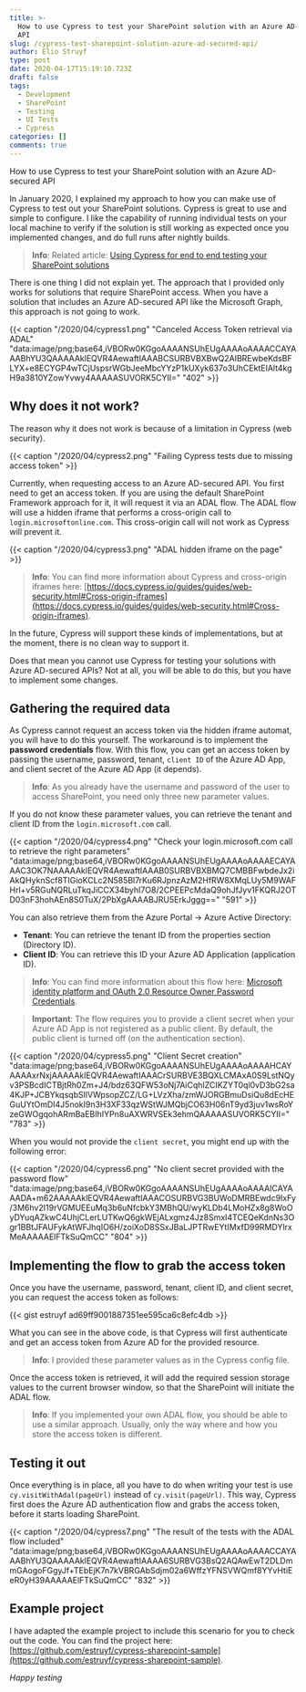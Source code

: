 ```yaml
---
title: >-
  How to use Cypress to test your SharePoint solution with an Azure AD-secured
  API
slug: /cypress-test-sharepoint-solution-azure-ad-secured-api/
author: Elio Struyf
type: post
date: 2020-04-17T15:19:10.723Z
draft: false
tags:
  - Development
  - SharePoint
  - Testing
  - UI Tests
  - Cypress
categories: []
comments: true
---
```


How to use Cypress to test your SharePoint solution with an Azure AD-secured API

In January 2020, I explained my approach to how you can make use of Cypress to test out your SharePoint solutions. Cypress is great to use and simple to configure. I like the capability of running individual tests on your local machine to verify if the solution is still working as expected once you implemented changes, and do full runs after nightly builds.

> **Info**: Related article: [Using Cypress for end to end testing your SharePoint solutions](https://www.eliostruyf.com/cypress-testing-sharepoint-solutions/)

There is one thing I did not explain yet. The approach that I provided only works for solutions that require SharePoint access. When you have a solution that includes an Azure AD-secured API like the Microsoft Graph, this approach is not going to work.

{{< caption "/2020/04/cypress1.png" "Canceled Access Token retrieval via ADAL"  "data:image/png;base64,iVBORw0KGgoAAAANSUhEUgAAAAoAAAACCAYAAABhYU3QAAAAAklEQVR4AewaftIAAABCSURBVBXBwQ2AIBREwbeKdsBFLYX+e8ECYGP4wTCjUspsrWGbJeeMbcYYzP1kUXyk637o3UhCEktEIAlt4kgH9a3810YZowYvwy4AAAAASUVORK5CYII=" "402" >}}

## Why does it not work?

The reason why it does not work is because of a limitation in Cypress (web security).

{{< caption "/2020/04/cypress2.png" "Failing Cypress tests due to missing access token" >}}

Currently, when requesting access to an Azure AD-secured API. You first need to get an access token. If you are using the default SharePoint Framework approach for it, it will request it via an ADAL flow. The ADAL flow will use a hidden iframe that performs a cross-origin call to `login.microsoftonline.com`. This cross-origin call will not work as Cypress will prevent it.


{{< caption "/2020/04/cypress3.png" "ADAL hidden iframe on the page" >}}

> **Info**: You can find more information about Cypress and cross-origin iframes here: [https://docs.cypress.io/guides/guides/web-security.html#Cross-origin-iframes](https://docs.cypress.io/guides/guides/web-security.html#Cross-origin-iframes).

In the future, Cypress will support these kinds of implementations, but at the moment, there is no clean way to support it.

Does that mean you cannot use Cypress for testing your solutions with Azure AD-secured APIs? Not at all, you will be able to do this, but you have to implement some changes.

## Gathering the required data

As Cypress cannot request an access token via the hidden iframe automat, you will have to do this yourself. The workaround is to implement the **password credentials** flow. With this flow, you can get an access token by passing the username, password, tenant, `client ID` of the Azure AD App, and client secret of the Azure AD App (it depends).

> **Info**: As you already have the username and password of the user to access SharePoint, you need only three new parameter values.

If you do not know these parameter values, you can retrieve the tenant and client ID from the `login.microsoft.com` call.

{{< caption "/2020/04/cypress4.png" "Check your login.microsoft.com call to retrieve the right parameters"  "data:image/png;base64,iVBORw0KGgoAAAANSUhEUgAAAAoAAAAECAYAAAC3OK7NAAAAAklEQVR4AewaftIAAAB0SURBVBXBMQ7CMBBFwbdeJx2iAkQHyknScf8TIGioKCLc2N585Bl7rKu6RJpnzAzM2HfRW8XMqLUy5M9WAFHrl+v5RGuNQRLuTkqJiCCX34byhI7O8/2CPEEPcMdaQ9ohJfJyv1FKQRJ2OTD03nF3hohAEn8S0TuX/2PbXgAAAABJRU5ErkJggg==" "591" >}}

You can also retrieve them from the Azure Portal -> Azure Active Directory:

- **Tenant**: You can retrieve the tenant ID from the properties section (Directory ID).
- **Client ID**: You can retrieve this ID your Azure AD Application (application ID).

> **Info**: You can find more information about this flow here: [Microsoft identity platform and OAuth 2.0 Resource Owner Password Credentials](https://docs.microsoft.com/en-us/azure/active-directory/develop/v2-oauth-ropc).

<blockquote class="important">
<p><strong>Important</strong>: The flow requires you to provide a client secret when your Azure AD App is not registered as a public client. By default, the public client is turned off (on the authentication section).</p>
</blockquote>

{{< caption "/2020/04/cypress5.png" "Client Secret creation"  "data:image/png;base64,iVBORw0KGgoAAAANSUhEUgAAAAoAAAAHCAYAAAAxrNxjAAAAAklEQVR4AewaftIAAACrSURBVE3BQXLCMAxA0S9LstNQyv3PSBcdICTBjtRh0Zm+J4/bdz63QFW53oNj7AiCqhIZCIKZYT0ql0vD3bG2sa4KJP+JCBYkqsqbSlIVWpsopZCZ/LG+LVzXha/zmWJORGBmuDsiQu8dEcHEGuUYtOmDI4J5nokI9n3H3XF33qzWStWJMQbjCO63H06nT9yd3juv1wsRoYzeGWOgqohARmBaEBIhIYPn8uAXWRVSEk3ehmQAAAAASUVORK5CYII=" "783" >}}

When you would not provide the `client secret`, you might end up with the following error:

{{< caption "/2020/04/cypress6.png" "No client secret provided with the password flow"  "data:image/png;base64,iVBORw0KGgoAAAANSUhEUgAAAAoAAAAICAYAAADA+m62AAAAAklEQVR4AewaftIAAACOSURBVG3BUWoDMRBEwdc9IxFy/3M6hv2I19rVGMUEEuMq3b6uNfcbkY3MBhQU/wyKLDb4LMoHZx8g8WoOyDYuqAZkwC4UhjCLerLUTKwQ6gkWEjALxgmz4Jz8SmxI4TCEQeKdnNs3Ogr1BBtJFAUFykAtWFJhqIO6H/zoiXoD8SSxJBaLJPTRwEYtIMxfD99RMDYlrxMeAAAAAElFTkSuQmCC" "804" >}}

## Implementing the flow to grab the access token

Once you have the username, password, tenant, client ID, and client secret, you can request the access token as follows:

{{< gist estruyf ad69ff9001887351ee595ca6c8efc4db >}}

What you can see in the above code, is that Cypress will first authenticate and get an access token from Azure AD for the provided resource. 

> **Info**: I provided these parameter values as in the Cypress config file.

Once the access token is retrieved, it will add the required session storage values to the current browser window, so that the SharePoint will initiate the ADAL flow.

> **Info**: If you implemented your own ADAL flow, you should be able to use a similar approach. Usually, only the way where and how you store the access token is different.

## Testing it out

Once everything is in place, all you have to do when writing your test is use `cy.visitWithAdal(pageUrl)` instead of `cy.visit(pageUrl)`. This way, Cypress first does the Azure AD authentication flow and grabs the access token, before it starts loading SharePoint.

{{< caption "/2020/04/cypress7.png" "The result of the tests with the ADAL flow included"  "data:image/png;base64,iVBORw0KGgoAAAANSUhEUgAAAAoAAAACCAYAAABhYU3QAAAAAklEQVR4AewaftIAAAA6SURBVG3BsQ2AQAwEwT2DLDmmGAogoFGgyJf+TEbEjK7n7kVBRGAbSdjm02a6WffzYFNSVWQmf8YYvHtiEeR0yH39AAAAAElFTkSuQmCC" "832" >}}

## Example project

I have adapted the example project to include this scenario for you to check out the code. You can find the project here: [https://github.com/estruyf/cypress-sharepoint-sample](https://github.com/estruyf/cypress-sharepoint-sample).

*Happy testing*
